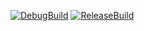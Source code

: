 [![DebugBuild](https://github.com/Kashiwagi-Haruka/CG2/actions/workflows/DebugBuild.yml/badge.svg)](https://github.com/Kashiwagi-Haruka/CG2/actions/workflows/DebugBuild.yml)
[![ReleaseBuild](https://github.com/Kashiwagi-Haruka/CG2/actions/workflows/ReleaseBuild.yml/badge.svg)](https://github.com/Kashiwagi-Haruka/CG2/actions/workflows/ReleaseBuild.yml)
